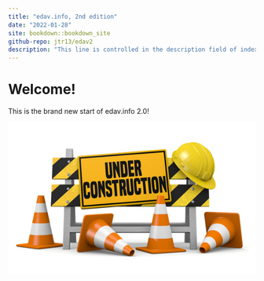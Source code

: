 ```yaml
---
title: "edav.info, 2nd edition"
date: "2022-01-28"
site: bookdown::bookdown_site
github-repo: jtr13/edav2
description: "This line is controlled in the description field of index.Rmd..."
---
```


# Welcome!

This is the brand new start of edav.info 2.0!

![Under construction](under_construction.jpg)
